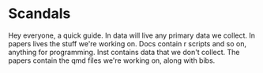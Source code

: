 # Scandals
Hey everyone, a quick guide. In data will live any primary data we collect. In papers lives the stuff we're working on. Docs contain r scripts
and so on, anything for programming. Inst contains data that we don't collect. The papers contain the qmd files we're working on, along with bibs. 
